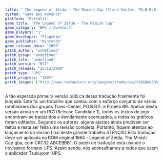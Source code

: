 ```yaml
---
title: " The Legend of Zelda - The Minish Cap (Trans-Center, PO.B.R.E. e Projeto BR)"
system: "Game Boy Advance"
platform: "Portátil"
game_title: "The Legend of Zelda - The Minish Cap"
game_category: "RPG / Aventura"
game_players: "1"
game_developer: "Flagship"
game_publisher: "Nintendo"
game_release_date: "2005"
patch_author: "undefined"
patch_group: "undefined"
patch_site: "undefined"
patch_version: "RC1"
patch_release: "25/12/2008"
patch_type: "UPS"
patch_progress: "100%"
patch_images: ["http://www.romhackers.org/imagens/traducoes/%5BGBA%5D%20Legend%20of%20Zelda,%20The%20-%20The%20Minish%20Cap%20-%20Trans-Center%20-%201.png","http://www.romhackers.org/imagens/traducoes/%5BGBA%5D%20Legend%20of%20Zelda,%20The%20-%20The%20Minish%20Cap%20-%20Trans-Center%20-%202.png","http://www.romhackers.org/imagens/traducoes/%5BGBA%5D%20Legend%20of%20Zelda,%20The%20-%20The%20Minish%20Cap%20-%20Trans-Center%20-%203.png"]
---
```

A tão esperada primeira versão pública dessa tradução finalmente foi lançada. Este foi um trabalho que contou com o esforço conjunto de vários romhackers dos grupos Trans-Center, PO.B.R.E. e Projeto BR. Apesar desta versão ainda ser um RC1 (Release Candidate 1), todos os textos do jogo encontram-se traduzidos e devidamente acentuados, e todos os gráficos foram editados. Segundo os autores, alguns ajustes ainda precisam ser feitos e resta ser feita uma revisão completa. Portanto, fiquem atentos ao lançamento da versão final deste grande trabalho.ATENÇÃO:Esta tradução deve ser aplicada na ROM original 1864 - Legend of Zelda, The Minish Cap.gba, com CRC32 ABCEBBB1. O patch de tradução está usando o novíssimo formato UPS. Assim sendo, nós aconselhamos a todos que usem o aplicador Tsukuyomi UPS.